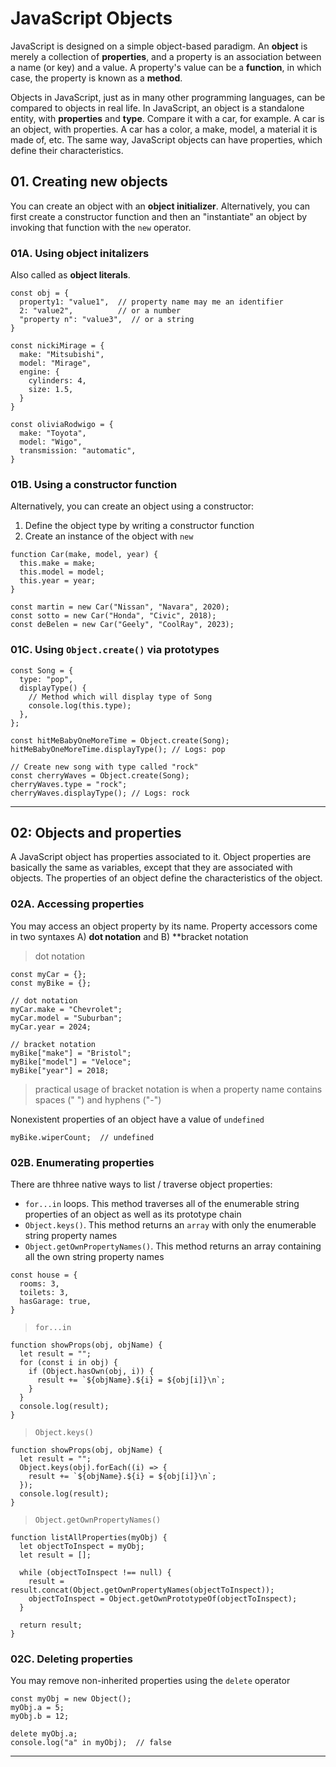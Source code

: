 # JavaScript Objects

JavaScript is designed on a simple object-based paradigm. An **object** is merely a collection of **properties**, 
and a property is an association between a name (or key) and a value. A property's value can be a **function**, in
which case, the property is known as a **method**.

Objects in JavaScript, just as in many other programming languages, can be compared to objects in real life. In JavaScript, 
an object is a standalone entity, with **properties** and **type**. Compare it with a car, for example. A car is an object, 
with properties. A car has a color, a make, model, a material it is made of, etc. The same way, JavaScript objects can have 
properties, which define their characteristics.

## 01. Creating new objects

You can create an object with an **object initializer**. Alternatively, you can first create a constructor function and
then an "instantiate" an object by invoking that function with the `new` operator.

### 01A. Using object initalizers

Also called as **object literals**.

```
const obj = {
  property1: "value1",  // property name may me an identifier
  2: "value2",          // or a number
  "property n": "value3",  // or a string
}
```

```
const nickiMirage = {
  make: "Mitsubishi",
  model: "Mirage",
  engine: {
    cylinders: 4,
    size: 1.5,
  }
}

const oliviaRodwigo = {
  make: "Toyota",
  model: "Wigo",
  transmission: "automatic",
}
```

### 01B. Using a constructor function

Alternatively, you can create an object using a constructor:
1. Define the object type by writing a constructor function
2. Create an instance of the object with `new`

```
function Car(make, model, year) {
  this.make = make;
  this.model = model;
  this.year = year;
}

const martin = new Car("Nissan", "Navara", 2020);
const sotto = new Car("Honda", "Civic", 2018);
const deBelen = new Car("Geely", "CoolRay", 2023);
```

### 01C. Using `Object.create()` via prototypes

```
const Song = {
  type: "pop",
  displayType() {
    // Method which will display type of Song
    console.log(this.type);
  },
};

const hitMeBabyOneMoreTime = Object.create(Song);
hitMeBabyOneMoreTime.displayType(); // Logs: pop

// Create new song with type called "rock"
const cherryWaves = Object.create(Song);
cherryWaves.type = "rock";
cherryWaves.displayType(); // Logs: rock
```

---

## 02: Objects and properties

A JavaScript object has properties associated to it. Object properties are basically the same as variables, except that
they are associated with objects. The properties of an object define the characteristics of the object.

### 02A. Accessing properties

You may access an object property by its name. Property accessors come in two syntaxes A) **dot notation** and B) **bracket notation

> dot notation
```
const myCar = {};
const myBike = {};

// dot notation
myCar.make = "Chevrolet";
myCar.model = "Suburban";
myCar.year = 2024;

// bracket notation
myBike["make"] = "Bristol";
myBike["model"] = "Veloce";
myBike["year"] = 2018;
```

> practical usage of bracket notation is when a property name contains spaces (" ") and hyphens ("-")

Nonexistent properties of an object have a value of `undefined`

```
myBike.wiperCount;  // undefined
```


### 02B. Enumerating properties

There are thhree native ways to list / traverse object properties:

- `for...in` loops. This method traverses all of the enumerable string properties of an object as well as its prototype chain
- `Object.keys()`. This method returns an `array` with only the enumerable string property names
- `Object.getOwnPropertyNames()`. This method returns an array containing all the own string property names

```
const house = {
  rooms: 3,
  toilets: 3,
  hasGarage: true,
}
```

> `for...in`

```
function showProps(obj, objName) {
  let result = "";
  for (const i in obj) {
    if (Object.hasOwn(obj, i)) {
      result += `${objName}.${i} = ${obj[i]}\n`;
    }
  }
  console.log(result);
}
```

> `Object.keys()`

```
function showProps(obj, objName) {
  let result = "";
  Object.keys(obj).forEach((i) => {
    result += `${objName}.${i} = ${obj[i]}\n`;
  });
  console.log(result);
}
```

> `Object.getOwnPropertyNames()`

```
function listAllProperties(myObj) {
  let objectToInspect = myObj;
  let result = [];

  while (objectToInspect !== null) {
    result = result.concat(Object.getOwnPropertyNames(objectToInspect));
    objectToInspect = Object.getOwnPrototypeOf(objectToInspect);
  }

  return result;
}
```

### 02C. Deleting properties

You may remove non-inherited properties using the `delete` operator

```
const myObj = new Object();
myObj.a = 5;
myObj.b = 12;

delete myObj.a;
console.log("a" in myObj);  // false
```

---